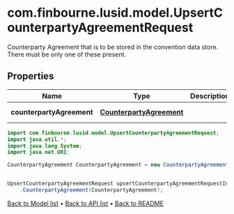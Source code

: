 # com.finbourne.lusid.model.UpsertCounterpartyAgreementRequest
Counterparty Agreement that is to be stored in the convention data store.  There must be only one of these present.

## Properties

Name | Type | Description | Notes
------------ | ------------- | ------------- | -------------
**counterpartyAgreement** | [**CounterpartyAgreement**](CounterpartyAgreement.md) |  | [default to CounterpartyAgreement]

```java
import com.finbourne.lusid.model.UpsertCounterpartyAgreementRequest;
import java.util.*;
import java.lang.System;
import java.net.URI;

CounterpartyAgreement CounterpartyAgreement = new CounterpartyAgreement();


UpsertCounterpartyAgreementRequest upsertCounterpartyAgreementRequestInstance = new UpsertCounterpartyAgreementRequest()
    .CounterpartyAgreement(CounterpartyAgreement);
```


[Back to Model list](../README.md#documentation-for-models) &#8226; [Back to API list](../README.md#documentation-for-api-endpoints) &#8226; [Back to README](../README.md)
